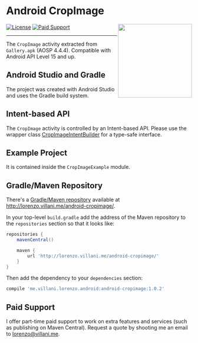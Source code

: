 # Android CropImage

<img src="https://cdn.rawgit.com/lvillani/android-cropimage/f55253d2be3e6c28a06dd8bdd1e45aa7fd0b22a1/logo.svg" align="right" width="200" height="200"/>

[![License](http://img.shields.io/badge/license-Apache%202.0-blue.svg?style=flat)](http://choosealicense.com/licenses/apache-2.0/)
[![Paid Support](http://img.shields.io/badge/paid_support-available-brightgreen.svg?style=flat)](lorenzo@villani.me)

--------------------------------------------------------------------------------

The `CropImage` activity extracted from `Gallery.apk` (AOSP 4.4.4). Compatible
with Android API Level 15 and up.


## Android Studio and Gradle

The project was created with Android Studio and uses the Gradle build system.


## Intent-based API

The `CropImage` activity is controlled by an Intent-based API. Please use the wrapper class
[CropImageIntentBuilder](CropImage/src/main/java/com/android/camera/CropImageIntentBuilder.java)
for a type-safe interface.


## Example Project

It is contained inside the `CropImageExample` module.


## Gradle/Maven Repository

There's a [Gradle/Maven repository](https://github.com/lvillani/android-cropimage/tree/gh-pages)
available at <http://lorenzo.villani.me/android-cropimage/>.

In your top-level `build.gradle` add the address of the Maven repository to the `repositories`
section so that it looks like:

```groovy
repositories {
    mavenCentral()

    maven {
        url 'http://lorenzo.villani.me/android-cropimage/'
    }
}
```

Then add the dependency to your `dependencies` section:

```groovy
compile 'me.villani.lorenzo.android:android-cropimage:1.0.2'
```


## Paid Support

I offer part-time paid support to work on extra features and services (such as publishing on Maven
Central). Request a quote by shooting me an email to <lorenzo@villani.me>.
